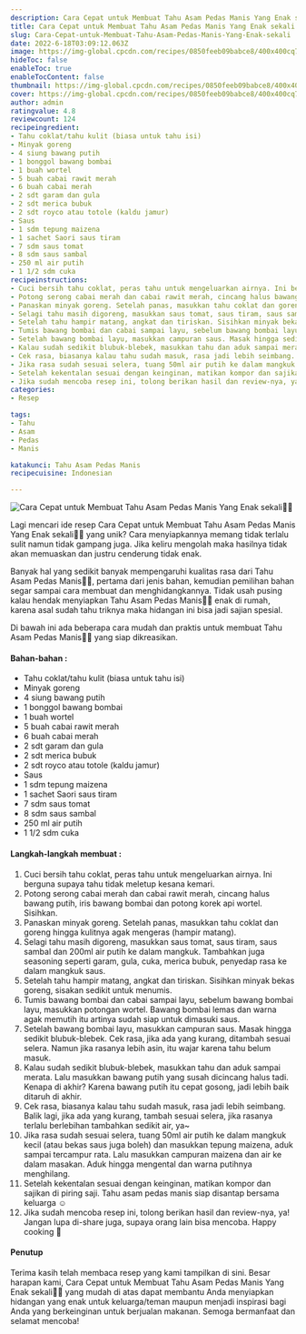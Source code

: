 ```yaml
---
description: Cara Cepat untuk Membuat Tahu Asam Pedas Manis Yang Enak sekali"
title: Cara Cepat untuk Membuat Tahu Asam Pedas Manis Yang Enak sekali
slug: Cara-Cepat-untuk-Membuat-Tahu-Asam-Pedas-Manis-Yang-Enak-sekali
date: 2022-6-18T03:09:12.063Z
image: https://img-global.cpcdn.com/recipes/0850feeb09babce8/400x400cq70/photo.jpg
hideToc: false
enableToc: true
enableTocContent: false
thumbnail: https://img-global.cpcdn.com/recipes/0850feeb09babce8/400x400cq70/photo.jpg
cover: https://img-global.cpcdn.com/recipes/0850feeb09babce8/400x400cq70/photo.jpg
author: admin
ratingvalue: 4.8
reviewcount: 124
recipeingredient:
- Tahu coklat/tahu kulit (biasa untuk tahu isi)
- Minyak goreng
- 4 siung bawang putih
- 1 bonggol bawang bombai
- 1 buah wortel
- 5 buah cabai rawit merah
- 6 buah cabai merah
- 2 sdt garam dan gula
- 2 sdt merica bubuk
- 2 sdt royco atau totole (kaldu jamur)
- Saus
- 1 sdm tepung maizena
- 1 sachet Saori saus tiram
- 7 sdm saus tomat
- 8 sdm saus sambal
- 250 ml air putih
- 1 1/2 sdm cuka
recipeinstructions:
- Cuci bersih tahu coklat, peras tahu untuk mengeluarkan airnya. Ini berguna supaya tahu tidak meletup kesana kemari.
- Potong serong cabai merah dan cabai rawit merah, cincang halus bawang putih, iris bawang bombai dan potong korek api wortel. Sisihkan.
- Panaskan minyak goreng. Setelah panas, masukkan tahu coklat dan goreng hingga kulitnya agak mengeras (hampir matang).
- Selagi tahu masih digoreng, masukkan saus tomat, saus tiram, saus sambal dan 200ml air putih ke dalam mangkuk. Tambahkan juga seasoning seperti garam, gula, cuka, merica bubuk, penyedap rasa ke dalam mangkuk saus.
- Setelah tahu hampir matang, angkat dan tiriskan. Sisihkan minyak bekas goreng, sisakan sedikit untuk menumis.
- Tumis bawang bombai dan cabai sampai layu, sebelum bawang bombai layu, masukkan potongan wortel. Bawang bombai lemas dan warna agak memutih itu artinya sudah siap untuk dimasuki saus.
- Setelah bawang bombai layu, masukkan campuran saus. Masak hingga sedikit blubuk-blebek. Cek rasa, jika ada yang kurang, ditambah sesuai selera. Namun jika rasanya lebih asin, itu wajar karena tahu belum masuk.
- Kalau sudah sedikit blubuk-blebek, masukkan tahu dan aduk sampai merata. Lalu masukkan bawang putih yang susah dicincang halus tadi. Kenapa di akhir? Karena bawang putih itu cepat gosong, jadi lebih baik ditaruh di akhir.
- Cek rasa, biasanya kalau tahu sudah masuk, rasa jadi lebih seimbang. Balik lagi, jika ada yang kurang, tambah sesuai selera, jika rasanya terlalu berlebihan tambahkan sedikit air, ya~
- Jika rasa sudah sesuai selera, tuang 50ml air putih ke dalam mangkuk kecil (atau bekas saus juga boleh) dan masukkan tepung maizena, aduk sampai tercampur rata. Lalu masukkan campuran maizena dan air ke dalam masakan. Aduk hingga mengental dan warna putihnya menghilang.
- Setelah kekentalan sesuai dengan keinginan, matikan kompor dan sajikan di piring saji. Tahu asam pedas manis siap disantap bersama keluarga ☺️
- Jika sudah mencoba resep ini, tolong berikan hasil dan review-nya, ya! Jangan lupa di-share juga, supaya orang lain bisa mencoba. Happy cooking 💜
categories:
- Resep

tags:
- Tahu
- Asam
- Pedas
- Manis

katakunci: Tahu Asam Pedas Manis
recipecuisine: Indonesian

---
```


![Cara Cepat untuk Membuat Tahu Asam Pedas Manis Yang Enak sekali👩‍🍳](https://img-global.cpcdn.com/recipes/0850feeb09babce8/400x400cq70/photo.jpg)

Lagi mencari ide resep Cara Cepat untuk Membuat Tahu Asam Pedas Manis Yang Enak sekali👩‍🍳 yang unik? Cara menyiapkannya memang tidak terlalu sulit namun tidak gampang juga. Jika keliru mengolah maka hasilnya tidak akan memuaskan dan justru cenderung tidak enak.

Banyak hal yang sedikit banyak mempengaruhi kualitas rasa dari Tahu Asam Pedas Manis👩‍🍳, pertama dari jenis bahan, kemudian pemilihan bahan segar sampai cara membuat dan menghidangkannya. Tidak usah pusing kalau hendak menyiapkan Tahu Asam Pedas Manis👩‍🍳 enak di rumah, karena asal sudah tahu triknya maka hidangan ini bisa jadi sajian spesial.

Di bawah ini ada beberapa cara mudah dan praktis untuk membuat Tahu Asam Pedas Manis👩‍🍳 yang siap dikreasikan.

<!--inarticleads1-->

#### Bahan-bahan :

- Tahu coklat/tahu kulit (biasa untuk tahu isi)
- Minyak goreng
- 4 siung bawang putih
- 1 bonggol bawang bombai
- 1 buah wortel
- 5 buah cabai rawit merah
- 6 buah cabai merah
- 2 sdt garam dan gula
- 2 sdt merica bubuk
- 2 sdt royco atau totole (kaldu jamur)
- Saus
- 1 sdm tepung maizena
- 1 sachet Saori saus tiram
- 7 sdm saus tomat
- 8 sdm saus sambal
- 250 ml air putih
- 1 1/2 sdm cuka

<!--inarticleads2-->

#### Langkah-langkah membuat :

1. Cuci bersih tahu coklat, peras tahu untuk mengeluarkan airnya. Ini berguna supaya tahu tidak meletup kesana kemari.
1. Potong serong cabai merah dan cabai rawit merah, cincang halus bawang putih, iris bawang bombai dan potong korek api wortel. Sisihkan.
1. Panaskan minyak goreng. Setelah panas, masukkan tahu coklat dan goreng hingga kulitnya agak mengeras (hampir matang).
1. Selagi tahu masih digoreng, masukkan saus tomat, saus tiram, saus sambal dan 200ml air putih ke dalam mangkuk. Tambahkan juga seasoning seperti garam, gula, cuka, merica bubuk, penyedap rasa ke dalam mangkuk saus.
1. Setelah tahu hampir matang, angkat dan tiriskan. Sisihkan minyak bekas goreng, sisakan sedikit untuk menumis.
1. Tumis bawang bombai dan cabai sampai layu, sebelum bawang bombai layu, masukkan potongan wortel. Bawang bombai lemas dan warna agak memutih itu artinya sudah siap untuk dimasuki saus.
1. Setelah bawang bombai layu, masukkan campuran saus. Masak hingga sedikit blubuk-blebek. Cek rasa, jika ada yang kurang, ditambah sesuai selera. Namun jika rasanya lebih asin, itu wajar karena tahu belum masuk.
1. Kalau sudah sedikit blubuk-blebek, masukkan tahu dan aduk sampai merata. Lalu masukkan bawang putih yang susah dicincang halus tadi. Kenapa di akhir? Karena bawang putih itu cepat gosong, jadi lebih baik ditaruh di akhir.
1. Cek rasa, biasanya kalau tahu sudah masuk, rasa jadi lebih seimbang. Balik lagi, jika ada yang kurang, tambah sesuai selera, jika rasanya terlalu berlebihan tambahkan sedikit air, ya~
1. Jika rasa sudah sesuai selera, tuang 50ml air putih ke dalam mangkuk kecil (atau bekas saus juga boleh) dan masukkan tepung maizena, aduk sampai tercampur rata. Lalu masukkan campuran maizena dan air ke dalam masakan. Aduk hingga mengental dan warna putihnya menghilang.
1. Setelah kekentalan sesuai dengan keinginan, matikan kompor dan sajikan di piring saji. Tahu asam pedas manis siap disantap bersama keluarga ☺️
1. Jika sudah mencoba resep ini, tolong berikan hasil dan review-nya, ya! Jangan lupa di-share juga, supaya orang lain bisa mencoba. Happy cooking 💜

#### Penutup

Terima kasih telah membaca resep yang kami tampilkan di sini. Besar harapan kami, Cara Cepat untuk Membuat Tahu Asam Pedas Manis Yang Enak sekali👩‍🍳 yang mudah di atas dapat membantu Anda menyiapkan hidangan yang enak untuk keluarga/teman maupun menjadi inspirasi bagi Anda yang berkeinginan untuk berjualan makanan. Semoga bermanfaat dan selamat mencoba!